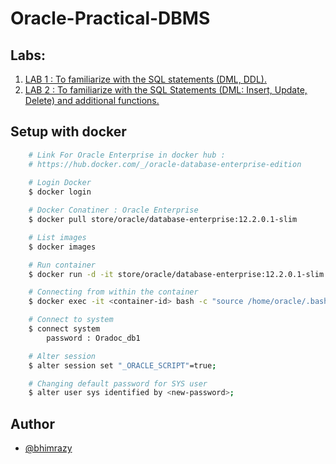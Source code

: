 # Oracle-Practical-DBMS

## Labs:

1. [LAB 1 : To familiarize with the SQL statements (DML, DDL).](https://github.com/bhimrazy/Oracle-Practical-DBMS/blob/main/Labs/Lab_1.md)
2. [LAB 2 : To familiarize with the SQL Statements (DML: Insert, Update, Delete) and additional functions.](https://github.com/bhimrazy/Oracle-Practical-DBMS/blob/main/Labs/Lab_2.md)


## Setup with docker
```bash
    # Link For Oracle Enterprise in docker hub : 
    # https://hub.docker.com/_/oracle-database-enterprise-edition
    
    # Login Docker
    $ docker login

    # Docker Conatiner : Oracle Enterprise 
    $ docker pull store/oracle/database-enterprise:12.2.0.1-slim 

    # List images
    $ docker images

    # Run container
    $ docker run -d -it store/oracle/database-enterprise:12.2.0.1-slim

    # Connecting from within the container
    $ docker exec -it <container-id> bash -c "source /home/oracle/.bashrc; sqlplus /nolog"

    # Connect to system
    $ connect system
        password : Oradoc_db1

    # Alter session
    $ alter session set "_ORACLE_SCRIPT"=true;  

    # Changing default password for SYS user
    $ alter user sys identified by <new-password>;

```
## Author
- [@bhimrazy](https://www.github.com/bhimrazy)